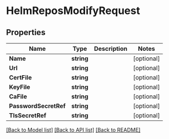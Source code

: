 # HelmReposModifyRequest

## Properties

Name | Type | Description | Notes
------------ | ------------- | ------------- | -------------
**Name** | **string** |  | [optional] 
**Url** | **string** |  | [optional] 
**CertFile** | **string** |  | [optional] 
**KeyFile** | **string** |  | [optional] 
**CaFile** | **string** |  | [optional] 
**PasswordSecretRef** | **string** |  | [optional] 
**TlsSecretRef** | **string** |  | [optional] 

[[Back to Model list]](../README.md#documentation-for-models) [[Back to API list]](../README.md#documentation-for-api-endpoints) [[Back to README]](../README.md)


